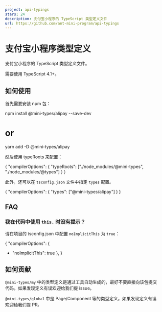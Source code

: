 ```yaml
---
project: api-typings
stars: 24
description: 支付宝小程序的 TypeScript 类型定义文件
url: https://github.com/ant-mini-program/api-typings
---
```


支付宝小程序类型定义
==========

支付宝小程序的 TypeScript 类型定义文件。

需要使用 TypeScript 4.1+。

如何使用
----

首先需要安装 npm 包：

npm install @mini-types/alipay --save-dev
# or
yarn add -D @mini-types/alipay

然后使用 typeRoots 来配置：

{
  "compilerOptions": {
    "typeRoots": \["./node\_modules/@mini-types", "./node\_modules/@types"\]
  }
}

此外，还可以在 `tsconfig.json` 文件中指定 `types` 配置。

{
  "compilerOptions": {
    "types": \["@mini-types/alipay"\]
  }
}

FAQ
---

### 我在代码中使用 `this.` 时没有提示？

请在项目的 tsconfig.json 中配置 `noImplicitThis` 为 `true`：

{
  "compilerOptions": {
+    "noImplicitThis": true
  },
}

如何贡献
----

`@mini-types/my` 中的类型定义是通过工具自动生成的，最好不要直接向该包提交代码。如果发现定义有误欢迎给我们提 issue。

`@mini-types/global` 中是 Page/Component 等的类型定义，如果发现定义有误欢迎给我们提 PR。
